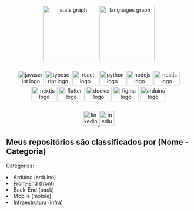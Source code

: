 
<div align="center">
  <img src="https://github-readme-stats.vercel.app/api?hide_title=false&hide_rank=false&show_icons=true&include_all_commits=true&count_private=true&disable_animations=false&theme=dracula&locale=en&hide_border=false&username=lulucasalves" height="150" alt="stats graph"  />
  <img src="https://github-readme-stats.vercel.app/api/top-langs?locale=en&hide_title=false&layout=compact&card_width=320&langs_count=5&theme=dracula&hide_border=false&username=lulucasalves" height="150" alt="languages graph"  />
</div>

###

<div align="center">
  <img src="https://cdn.jsdelivr.net/gh/devicons/devicon/icons/javascript/javascript-original.svg" height="40" width="70" alt="javascript logo"  />
  <img src="https://cdn.jsdelivr.net/gh/devicons/devicon/icons/typescript/typescript-original.svg" height="40" width="70" alt="typescript logo"  />
  <img src="https://cdn.jsdelivr.net/gh/devicons/devicon/icons/react/react-original.svg" height="40" width="70" alt="react logo"  />
  <img src="https://cdn.jsdelivr.net/gh/devicons/devicon/icons/python/python-original.svg" height="40" width="70" alt="python logo"  />
  <img src="https://cdn.jsdelivr.net/gh/devicons/devicon/icons/nodejs/nodejs-original.svg" height="40" width="70" alt="nodejs logo"  />
  <img src="https://cdn.jsdelivr.net/gh/devicons/devicon/icons/nestjs/nestjs-plain.svg"  height="40" width="70" alt="nestjs logo"  />
  <img src="https://cdn.jsdelivr.net/gh/devicons/devicon/icons/nextjs/nextjs-line.svg" height="40" width="70" alt="nextjs logo"  />
  <img src="https://cdn.jsdelivr.net/gh/devicons/devicon/icons/flutter/flutter-original.svg" height="40" width="70" alt="flutter logo"  />
   <img src="https://cdn.jsdelivr.net/gh/devicons/devicon/icons/docker/docker-original.svg" height="40" width="70" alt="docker logo"  />
   <img src="https://cdn.jsdelivr.net/gh/devicons/devicon/icons/figma/figma-original.svg" height="40" width="70" alt="figma logo" />
 <img src="https://cdn.jsdelivr.net/gh/devicons/devicon/icons/arduino/arduino-original.svg" height="40" width="70" alt="arduino logo" />
</div>

###

<div align="center">
  <a href="https://www.linkedin.com/in/lulucasalves/" target="_blank">
    <img src="https://img.shields.io/static/v1?message=LinkedIn&logo=linkedin&label=&color=0077B5&logoColor=white&labelColor=&style=for-the-badge" height="40" alt="linkedin logo"  />
  </a>
  <a href="https://medium.com/@lulucasalves" target="_blank">
    <img src="https://img.shields.io/static/v1?message=Medium&logo=medium&label=&color=12100E&logoColor=white&labelColor=&style=for-the-badge" height="40" alt="medium logo"  />
  </a>
</div>

###

<h2>Meus repositórios são classificados por (Nome - Categoria)</h2>
<p>Categorias:</p>
<li>Arduino (arduino)</li>
<li>Front-End (front)</li>
<li>Back-End (back)</li>
<li>Mobile (mobile)</li>
<li>Infraestrutura (infra)</li>
